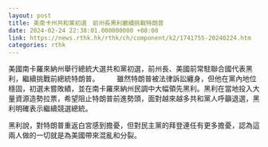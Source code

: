 ```yaml
---
layout: post
title: 美南卡州共和黨初選　前州長黑利繼續挑戰特朗普
date: 2024-02-24 22:38:01.000000000 +08:00
link: https://news.rthk.hk/rthk/ch/component/k2/1741755-20240224.htm
categories: rthk
---
```


美國南卡羅來納州舉行總統大選共和黨初選，前州長、美國前常駐聯合國代表黑利，繼續挑戰前總統特朗普。
　　
雖然特朗普被法律訴訟纏身，但他在黨內地位穩固，初選未嘗敗績，並在南卡羅來納州民調中大幅領先黑利。黑利在當地投入大量資源造勢拉票，希望阻止特朗普前進勢頭，面對越來越多共和黨人呼籲退選，黑利明確表示繼續競選總統。

黑利說，對特朗普重返白宮感到擔憂，但對民主黨的拜登連任有更多擔憂，認為這兩人做的一切就是為美國帶來混亂和分裂。
